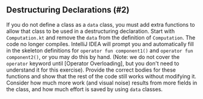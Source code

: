 ## Destructuring Declarations (#2)

If you do not define a class as a `data` class, you must add extra functions to
allow that class to be used in a destructuring declaration. Start with
`Computation.kt` and remove the `data` from the definition of `Computation`.
The code no longer compiles. IntelliJ IDEA will prompt you and automatically
fill in the skeleton definitions for `operator fun component1()` and `operator
fun component2()`, or you may do this by hand. (Note: we do not cover the
`operator` keyword until [Operator Overloading], but you
don't need to understand it for this exercise). Provide the correct bodies for
these functions and show that the rest of the code still works without
modifying it. Consider how much more work (and visual noise) results from more
fields in the class, and how much effort is saved by using `data` classes.